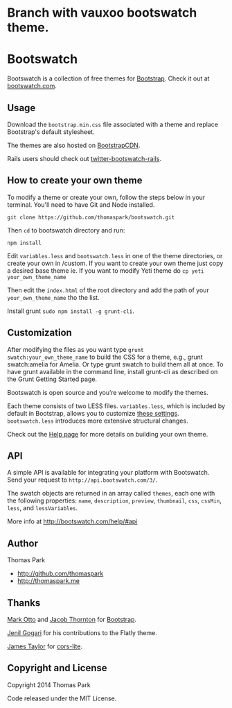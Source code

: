 Branch with vauxoo bootswatch theme.
===


Bootswatch
==========

Bootswatch is a collection of free themes for [Bootstrap](http://getbootstrap.com/). Check it out at [bootswatch.com](http://bootswatch.com).

Usage
-----
Download the `bootstrap.min.css` file associated with a theme and replace Bootstrap's default stylesheet.

The themes are also hosted on [BootstrapCDN](http://www.bootstrapcdn.com/).

Rails users should check out [twitter-bootswatch-rails](https://github.com/scottvrosenthal/twitter-bootswatch-rails).


How to create your own theme
----
To modify a theme or create your own, follow the steps below in your terminal. You'll need to have Git and Node installed.

`git clone https://github.com/thomaspark/bootswatch.git`
 
Then `cd` to bootswatch directory and run: 

`npm install`

Edit `variables.less` and `bootswatch.less` in one of the theme directories, or create your own in /custom.
If you want to create your own theme just copy a desired base theme ie. If you want to modify Yeti theme do `cp yeti your_own_theme_name`

Then edit the `index.html` of the root directory and add the path of your `your_own_theme_name` tho the list.

Install grunt `sudo npm install -g grunt-cli`.


Customization
------

After modifying the files as you want type `grunt swatch:your_own_theme_name` to build the CSS for a theme, e.g., grunt swatch:amelia for Amelia. Or type grunt swatch to build them all at once. To have grunt available in the command line, install grunt-cli as described on the Grunt Getting Started page.

Bootswatch is open source and you’re welcome to modify the themes.

Each theme consists of two LESS files. `variables.less`, which is included by default in Bootstrap, allows you to customize [these settings](http://getbootstrap.com/customize/#less-variables). `bootswatch.less` introduces more extensive structural changes.

Check out the [Help page](http://bootswatch.com/help/) for more details on building your own theme.

API
-----

A simple API is available for integrating your platform with Bootswatch. Send your request to `http://api.bootswatch.com/3/`.

The swatch objects are returned in an array called `themes`, each one with the following properties:  `name`, `description`, `preview`, `thumbnail`, `css`, `cssMin`, `less`, and `lessVariables`.

More info at http://bootswatch.com/help/#api

Author
------
Thomas Park

+ http://github.com/thomaspark
+ http://thomaspark.me

Thanks
------
[Mark Otto](http://github.com/markdotto) and [Jacob Thornton](http://github.com/fat) for [Bootstrap](https://github.com/twitter/bootstrap).

[Jenil Gogari](http://www.jgog.in/) for his contributions to the Flatly theme.

[James Taylor](http://github.com/jostylr) for [cors-lite](https://github.com/jostylr/cors-lite).


Copyright and License
----
Copyright 2014 Thomas Park

Code released under the MIT License.



